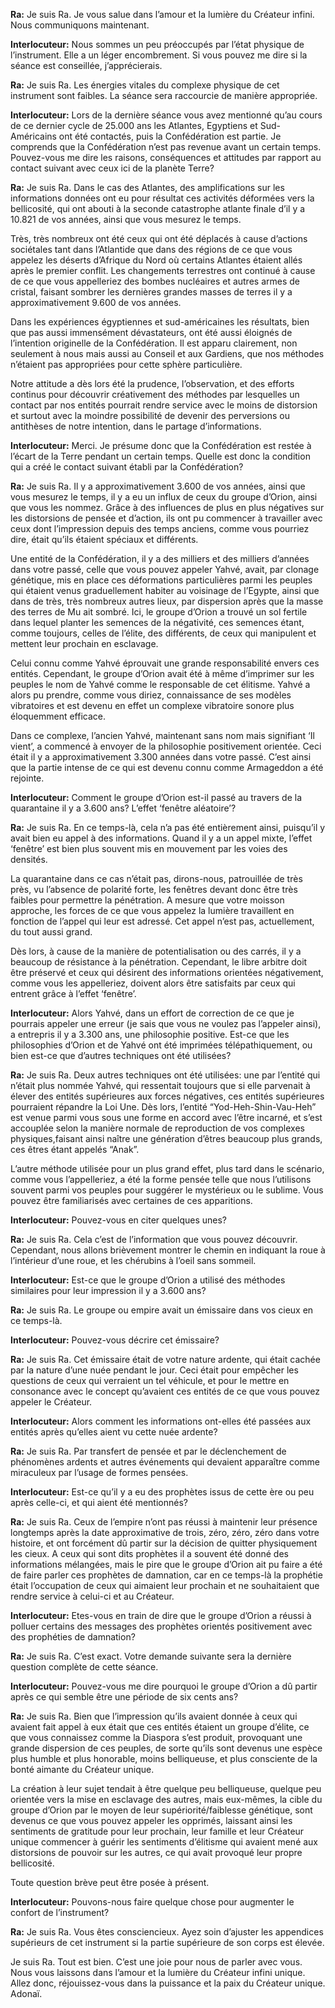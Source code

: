 <p><strong>Ra:</strong> Je suis Ra. Je vous salue dans l’amour et la lumière du Créateur infini. Nous communiquons maintenant.</p>
<p><strong>Interlocuteur:</strong> Nous sommes un peu préoccupés par l’état physique de l’instrument. Elle a un léger encombrement. Si vous pouvez me dire si la séance est conseillée, j’apprécierais.</p>
<p><strong>Ra:</strong> Je suis Ra. Les énergies vitales du complexe physique de cet instrument sont faibles. La séance sera raccourcie de manière appropriée.</p>
<p><strong>Interlocuteur:</strong> Lors de la dernière séance vous avez mentionné qu’au cours de ce dernier cycle de 25.000 ans les Atlantes, Egyptiens et Sud-Américains ont été contactés, puis la Confédération est partie. Je comprends que la Confédération n’est pas revenue avant un certain temps. Pouvez-vous me dire les raisons, conséquences et attitudes par rapport au contact suivant avec ceux ici de la planète Terre?</p>
<p><strong>Ra:</strong> Je suis Ra. Dans le cas des Atlantes, des amplifications sur les informations données ont eu pour résultat ces activités déformées vers la bellicosité, qui ont abouti à la seconde catastrophe atlante finale d’il y a 10.821 de vos années, ainsi que vous mesurez le temps.</p>
<p>Très, très nombreux ont été ceux qui ont été déplacés à cause d’actions sociétales tant dans l’Atlantide que dans des régions de ce que vous appelez les déserts d’Afrique du Nord où certains Atlantes étaient allés après le premier conflit. Les changements terrestres ont continué à cause de ce que vous appelleriez des bombes nucléaires et autres armes de cristal, faisant sombrer les dernières grandes masses de terres il y a approximativement 9.600 de vos années.</p>
<p>Dans les expériences égyptiennes et sud-américaines les résultats, bien que pas aussi immensément dévastateurs, ont été aussi éloignés de l’intention originelle de la Confédération. Il est apparu clairement, non seulement à nous mais aussi au Conseil et aux Gardiens, que nos méthodes n’étaient pas appropriées pour cette sphère particulière.</p>
<p>Notre attitude a dès lors été la prudence, l’observation, et des efforts continus pour découvrir créativement des méthodes par lesquelles un contact par nos entités pourrait rendre service avec le moins de distorsion et surtout avec la moindre possibilité de devenir des perversions ou antithèses de notre intention, dans le partage d’informations.</p>
<p><strong>Interlocuteur:</strong> Merci. Je présume donc que la Confédération est restée à l’écart de la Terre pendant un certain temps. Quelle est donc la condition qui a créé le contact suivant établi par la Confédération?</p>
<p><strong>Ra:</strong> Je suis Ra. Il y a approximativement 3.600 de vos années, ainsi que vous mesurez le temps, il y a eu un influx de ceux du groupe d’Orion, ainsi que vous les nommez. Grâce à des influences de plus en plus négatives sur les distorsions de pensée et d’action, ils ont pu commencer à travailler avec ceux dont l’impression depuis des temps anciens, comme vous pourriez dire, était qu’ils étaient spéciaux et différents.</p>
<p>Une entité de la Confédération, il y a des milliers et des milliers d’années dans votre passé, celle que vous pouvez appeler Yahvé, avait, par clonage génétique, mis en place ces déformations particulières parmi les peuples qui étaient venus graduellement habiter au voisinage de l’Egypte, ainsi que dans de très, très nombreux autres lieux, par dispersion après que la masse des terres de Mu ait sombré. Ici, le groupe d’Orion a trouvé un sol fertile dans lequel planter les semences de la négativité, ces semences étant, comme toujours, celles de l’élite, des différents, de ceux qui manipulent et mettent leur prochain en esclavage.</p>
<p>Celui connu comme Yahvé éprouvait une grande responsabilité envers ces entités. Cependant, le groupe d’Orion avait été à même d’imprimer sur les peuples le nom de Yahvé comme le responsable de cet élitisme. Yahvé a alors pu prendre, comme vous diriez, connaissance de ses modèles vibratoires et est devenu en effet un complexe vibratoire sonore plus éloquemment efficace.</p>
<p>Dans ce complexe, l’ancien Yahvé, maintenant sans nom mais signifiant ‘Il vient’, a commencé à envoyer de la philosophie positivement orientée. Ceci était il y a approximativement 3.300 années dans votre passé. C’est ainsi que la partie intense de ce qui est devenu connu comme Armageddon a été rejointe.</p>
<p><strong>Interlocuteur:</strong> Comment le groupe d’Orion est-il passé au travers de la quarantaine il y a 3.600 ans? L’effet ‘fenêtre aléatoire’?</p>
<p><strong>Ra:</strong> Je suis Ra. En ce temps-là, cela n’a pas été entièrement ainsi, puisqu’il y avait bien eu appel à des informations. Quand il y a un appel mixte, l’effet ‘fenêtre’ est bien plus souvent mis en mouvement par les voies des densités.</p>
<p>La quarantaine dans ce cas n’était pas, dirons-nous, patrouillée de très près, vu l’absence de polarité forte, les fenêtres devant donc être très faibles pour permettre la pénétration. A mesure que votre moisson approche, les forces de ce que vous appelez la lumière travaillent en fonction de l’appel qui leur est adressé. Cet appel n’est pas, actuellement, du tout aussi grand.</p>
<p>Dès lors, à cause de la manière de potentialisation ou des carrés, il y a beaucoup de résistance à la pénétration. Cependant, le libre arbitre doit être préservé et ceux qui désirent des informations orientées négativement, comme vous les appelleriez, doivent alors être satisfaits par ceux qui entrent grâce à l’effet ‘fenêtre’.</p>
<p><strong>Interlocuteur:</strong> Alors Yahvé, dans un effort de correction de ce que je pourrais appeler une erreur (je sais que vous ne voulez pas l’appeler ainsi), a entrepris il y a 3.300 ans, une philosophie positive. Est-ce que les philosophies d’Orion et de Yahvé ont été imprimées télépathiquement, ou bien est-ce que d’autres techniques ont été utilisées?</p>
<p><strong>Ra:</strong> Je suis Ra. Deux autres techniques ont été utilisées: une par l’entité qui n’était plus nommée Yahvé, qui ressentait toujours que si elle parvenait à élever des entités supérieures aux forces négatives, ces entités supérieures pourraient répandre la Loi Une. Dès lors, l’entité “Yod-Heh-Shin-Vau-Heh” est venue parmi vous sous une forme en accord avec l’être incarné, et s’est accouplée selon la manière normale de reproduction de vos complexes physiques,faisant ainsi naître une génération d’êtres beaucoup plus grands, ces êtres étant appelés “Anak”.</p>
<p>L’autre méthode utilisée pour un plus grand effet, plus tard dans le scénario, comme vous l’appelleriez, a été la forme pensée telle que nous l’utilisons souvent parmi vos peuples pour suggérer le mystérieux ou le sublime. Vous pouvez être familiarisés avec certaines de ces apparitions.</p>
<p><strong>Interlocuteur:</strong> Pouvez-vous en citer quelques unes?</p>
<p><strong>Ra:</strong> Je suis Ra. Cela c’est de l’information que vous pouvez découvrir. Cependant, nous allons brièvement montrer le chemin en indiquant la roue à l’intérieur d’une roue, et les chérubins à l’oeil sans sommeil.</p>
<p><strong>Interlocuteur:</strong> Est-ce que le groupe d’Orion a utilisé des méthodes similaires pour leur impression il y a 3.600 ans?</p>
<p><strong>Ra:</strong> Je suis Ra. Le groupe ou empire avait un émissaire dans vos cieux en ce temps-là.</p>
<p><strong>Interlocuteur:</strong> Pouvez-vous décrire cet émissaire?</p>
<p><strong>Ra:</strong> Je suis Ra. Cet émissaire était de votre nature ardente, qui était cachée par la nature d’une nuée pendant le jour. Ceci était pour empêcher les questions de ceux qui verraient un tel véhicule, et pour le mettre en consonance avec le concept qu’avaient ces entités de ce que vous pouvez appeler le Créateur.</p>
<p><strong>Interlocuteur:</strong> Alors comment les informations ont-elles été passées aux entités après qu’elles aient vu cette nuée ardente?</p>
<p><strong>Ra:</strong> Je suis Ra. Par transfert de pensée et par le déclenchement de phénomènes ardents et autres événements qui devaient apparaître comme miraculeux par l’usage de formes pensées.</p>
<p><strong>Interlocuteur:</strong> Est-ce qu’il y a eu des prophètes issus de cette ère ou peu après celle-ci, et qui aient été mentionnés?</p>
<p><strong>Ra:</strong> Je suis Ra. Ceux de l’empire n’ont pas réussi à maintenir leur présence longtemps après la date approximative de trois, zéro, zéro, zéro dans votre histoire, et ont forcément dû partir sur la décision de quitter physiquement les cieux. A ceux qui sont dits prophètes il a souvent été donné des informations mélangées, mais le pire que le groupe d’Orion ait pu faire a été de faire parler ces prophètes de damnation, car en ce temps-là la prophétie était l’occupation de ceux qui aimaient leur prochain et ne souhaitaient que rendre service à celui-ci et au Créateur.</p>
<p><strong>Interlocuteur:</strong> Etes-vous en train de dire que le groupe d’Orion a réussi à polluer certains des messages des prophètes orientés positivement avec des prophéties de damnation?</p>
<p><strong>Ra:</strong> Je suis Ra. C’est exact. Votre demande suivante sera la dernière question complète de cette séance.</p>
<p><strong>Interlocuteur:</strong> Pouvez-vous me dire pourquoi le groupe d’Orion a dû partir après ce qui semble être une période de six cents ans?</p>
<p><strong>Ra:</strong> Je suis Ra. Bien que l’impression qu’ils avaient donnée à ceux qui avaient fait appel à eux était que ces entités étaient un groupe d’élite, ce que vous connaissez comme la Diaspora s’est produit, provoquant une grande dispersion de ces peuples, de sorte qu’ils sont devenus une espèce plus humble et plus honorable, moins belliqueuse, et plus consciente de la bonté aimante du Créateur unique.</p>
<p>La création à leur sujet tendait à être quelque peu belliqueuse, quelque peu orientée vers la mise en esclavage des autres, mais eux-mêmes, la cible du groupe d’Orion par le moyen de leur supériorité/faiblesse génétique, sont devenus ce que vous pouvez appeler les opprimés, laissant ainsi les sentiments de gratitude pour leur prochain, leur famille et leur Créateur unique commencer à guérir les sentiments d’élitisme qui avaient mené aux distorsions de pouvoir sur les autres, ce qui avait provoqué leur propre bellicosité.</p>
<p>Toute question brève peut être posée à présent.</p>
<p><strong>Interlocuteur:</strong> Pouvons-nous faire quelque chose pour augmenter le confort de l’instrument?</p>
<p><strong>Ra:</strong> Je suis Ra. Vous êtes consciencieux. Ayez soin d’ajuster les appendices supérieurs de cet instrument si la partie supérieure de son corps est élevée.</p>
<p>Je suis Ra. Tout est bien. C’est une joie pour nous de parler avec vous. Nous vous laissons dans l’amour et la lumière du Créateur infini unique. Allez donc, réjouissez-vous dans la puissance et la paix du Créateur unique. Adonaï.</p>